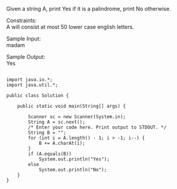 Given a string A, print Yes if it is a palindrome, print No otherwise.

Constraints:  
A will consist at most 50 lower case english letters.

Sample Input:  
madam

Sample Output:  
Yes

<pre><code>
import java.io.*;
import java.util.*;

public class Solution {

    public static void main(String[] args) {

        Scanner sc = new Scanner(System.in);
        String A = sc.next();
        /* Enter your code here. Print output to STDOUT. */
        String B = "";
        for (int i = A.length() - 1; i > -1; i--) {
            B += A.charAt(i);
        }
        if (A.equals(B))
            System.out.println("Yes");
        else
            System.out.println("No");
    }
}
</code></pre>